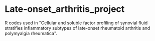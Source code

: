 # Late-onset_arthritis_project
R codes used in "Cellular and soluble factor profiling of synovial fluid stratifies inflammatory subtypes of late-onset rheumatoid arthritis and polymyalgia rheumatica".
